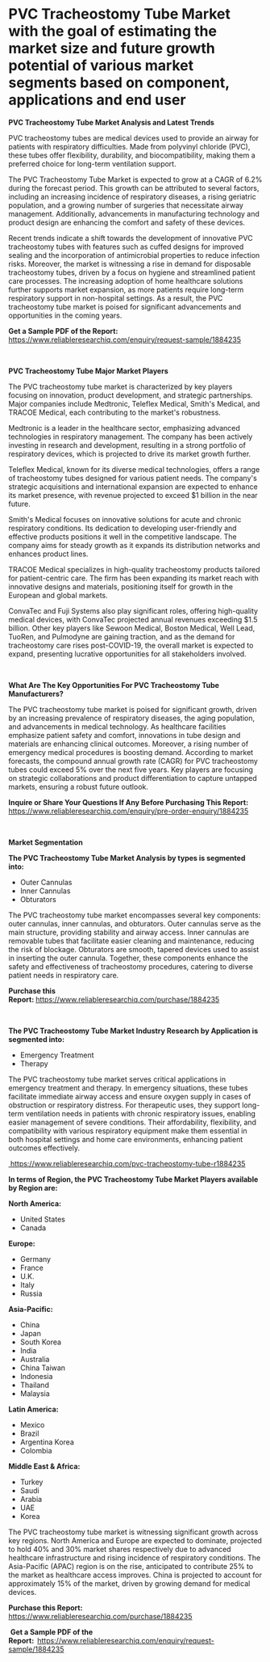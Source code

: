 <p><h1>PVC Tracheostomy Tube Market with the goal of estimating the market size and future growth potential of various market segments based on component, applications and end user</h1></p><p><strong>PVC Tracheostomy Tube Market Analysis and Latest Trends</strong></p>
<p><p>PVC tracheostomy tubes are medical devices used to provide an airway for patients with respiratory difficulties. Made from polyvinyl chloride (PVC), these tubes offer flexibility, durability, and biocompatibility, making them a preferred choice for long-term ventilation support.</p><p>The PVC Tracheostomy Tube Market is expected to grow at a CAGR of 6.2% during the forecast period. This growth can be attributed to several factors, including an increasing incidence of respiratory diseases, a rising geriatric population, and a growing number of surgeries that necessitate airway management. Additionally, advancements in manufacturing technology and product design are enhancing the comfort and safety of these devices.</p><p>Recent trends indicate a shift towards the development of innovative PVC tracheostomy tubes with features such as cuffed designs for improved sealing and the incorporation of antimicrobial properties to reduce infection risks. Moreover, the market is witnessing a rise in demand for disposable tracheostomy tubes, driven by a focus on hygiene and streamlined patient care processes. The increasing adoption of home healthcare solutions further supports market expansion, as more patients require long-term respiratory support in non-hospital settings. As a result, the PVC tracheostomy tube market is poised for significant advancements and opportunities in the coming years.</p></p>
<p><strong>Get a Sample PDF of the Report:&nbsp;</strong> <a href="https://www.reliableresearchiq.com/enquiry/request-sample/1884235?utm_campaign=2821&utm_medium=2&utm_source=Github&utm_content=ia&utm_term=13042025&utm_id=pvc-tracheostomy-tube">https://www.reliableresearchiq.com/enquiry/request-sample/1884235</a></p>
<p>&nbsp;</p>
<p><strong>PVC Tracheostomy Tube Major Market Players</strong></p>
<p><p>The PVC tracheostomy tube market is characterized by key players focusing on innovation, product development, and strategic partnerships. Major companies include Medtronic, Teleflex Medical, Smith's Medical, and TRACOE Medical, each contributing to the market's robustness.</p><p>Medtronic is a leader in the healthcare sector, emphasizing advanced technologies in respiratory management. The company has been actively investing in research and development, resulting in a strong portfolio of respiratory devices, which is projected to drive its market growth further.</p><p>Teleflex Medical, known for its diverse medical technologies, offers a range of tracheostomy tubes designed for various patient needs. The company's strategic acquisitions and international expansion are expected to enhance its market presence, with revenue projected to exceed $1 billion in the near future.</p><p>Smith's Medical focuses on innovative solutions for acute and chronic respiratory conditions. Its dedication to developing user-friendly and effective products positions it well in the competitive landscape. The company aims for steady growth as it expands its distribution networks and enhances product lines.</p><p>TRACOE Medical specializes in high-quality tracheostomy products tailored for patient-centric care. The firm has been expanding its market reach with innovative designs and materials, positioning itself for growth in the European and global markets.</p><p>ConvaTec and Fuji Systems also play significant roles, offering high-quality medical devices, with ConvaTec projected annual revenues exceeding $1.5 billion. Other key players like Sewoon Medical, Boston Medical, Well Lead, TuoRen, and Pulmodyne are gaining traction, and as the demand for tracheostomy care rises post-COVID-19, the overall market is expected to expand, presenting lucrative opportunities for all stakeholders involved.</p></p>
<p>&nbsp;</p>
<p><strong>What Are The Key Opportunities For PVC Tracheostomy Tube Manufacturers?</strong></p>
<p><p>The PVC tracheostomy tube market is poised for significant growth, driven by an increasing prevalence of respiratory diseases, the aging population, and advancements in medical technology. As healthcare facilities emphasize patient safety and comfort, innovations in tube design and materials are enhancing clinical outcomes. Moreover, a rising number of emergency medical procedures is boosting demand. According to market forecasts, the compound annual growth rate (CAGR) for PVC tracheostomy tubes could exceed 5% over the next five years. Key players are focusing on strategic collaborations and product differentiation to capture untapped markets, ensuring a robust future outlook.</p></p>
<p><strong>Inquire or Share Your Questions If Any Before Purchasing This Report:</strong> <a href="https://www.reliableresearchiq.com/enquiry/pre-order-enquiry/1884235?utm_campaign=2821&utm_medium=2&utm_source=Github&utm_content=ia&utm_term=13042025&utm_id=pvc-tracheostomy-tube">https://www.reliableresearchiq.com/enquiry/pre-order-enquiry/1884235</a></p>
<p>&nbsp;</p>
<p><strong>Market Segmentation</strong></p>
<p><strong>The PVC Tracheostomy Tube Market Analysis by types is segmented into:</strong></p>
<p><ul><li>Outer Cannulas</li><li>Inner Cannulas</li><li>Obturators</li></ul></p>
<p><p>The PVC tracheostomy tube market encompasses several key components: outer cannulas, inner cannulas, and obturators. Outer cannulas serve as the main structure, providing stability and airway access. Inner cannulas are removable tubes that facilitate easier cleaning and maintenance, reducing the risk of blockage. Obturators are smooth, tapered devices used to assist in inserting the outer cannula. Together, these components enhance the safety and effectiveness of tracheostomy procedures, catering to diverse patient needs in respiratory care.</p></p>
<p><strong>Purchase this Report:&nbsp;</strong><a href="https://www.reliableresearchiq.com/purchase/1884235?utm_campaign=2821&utm_medium=2&utm_source=Github&utm_content=ia&utm_term=13042025&utm_id=pvc-tracheostomy-tube">https://www.reliableresearchiq.com/purchase/1884235</a></p>
<p>&nbsp;</p>
<p><strong>The PVC Tracheostomy Tube Market Industry Research by Application is segmented into:</strong></p>
<p><ul><li>Emergency Treatment</li><li>Therapy</li></ul></p>
<p><p>The PVC tracheostomy tube market serves critical applications in emergency treatment and therapy. In emergency situations, these tubes facilitate immediate airway access and ensure oxygen supply in cases of obstruction or respiratory distress. For therapeutic uses, they support long-term ventilation needs in patients with chronic respiratory issues, enabling easier management of severe conditions. Their affordability, flexibility, and compatibility with various respiratory equipment make them essential in both hospital settings and home care environments, enhancing patient outcomes effectively.</p></p>
<p><a href="https://www.reliableresearchiq.com/pvc-tracheostomy-tube-r1884235?utm_campaign=2821&utm_medium=2&utm_source=Github&utm_content=ia&utm_term=13042025&utm_id=pvc-tracheostomy-tube">&nbsp;https://www.reliableresearchiq.com/pvc-tracheostomy-tube-r1884235</a></p>
<p><strong>In terms of Region, the PVC Tracheostomy Tube Market Players available by Region are:</strong></p>
<p>
    <p> <strong> North America: </strong>
        <ul>
            <li>United States</li>
            <li>Canada</li>
        </ul>
        </p> 
    <p> <strong> Europe: </strong>
        <ul>
            <li>Germany</li>
            <li>France</li>
            <li>U.K.</li>
            <li>Italy</li>
            <li>Russia</li>
        </ul>
        </p> 
    <p> <strong> Asia-Pacific: </strong>
        <ul>
            <li>China</li>
            <li>Japan</li>
            <li>South Korea</li>
            <li>India</li>
            <li>Australia</li>
            <li>China Taiwan</li>
            <li>Indonesia</li>
            <li>Thailand</li>
            <li>Malaysia</li>
        </ul>
        </p> 
    <p> <strong> Latin America: </strong>
        <ul>
            <li>Mexico</li>
            <li>Brazil</li>
            <li>Argentina Korea</li>
            <li>Colombia</li>
        </ul>
        </p> 
    <p> <strong> Middle East & Africa: </strong>
        <ul>
            <li>Turkey</li>
            <li>Saudi</li>
            <li>Arabia</li>
            <li>UAE</li>
            <li>Korea</li>
        </ul>
    </p>
    </p>
<p><p>The PVC tracheostomy tube market is witnessing significant growth across key regions. North America and Europe are expected to dominate, projected to hold 40% and 30% market shares respectively due to advanced healthcare infrastructure and rising incidence of respiratory conditions. The Asia-Pacific (APAC) region is on the rise, anticipated to contribute 25% to the market as healthcare access improves. China is projected to account for approximately 15% of the market, driven by growing demand for medical devices.</p></p>
<p><strong>Purchase this Report: </strong><a href="https://www.reliableresearchiq.com/purchase/1884235?utm_campaign=2821&utm_medium=2&utm_source=Github&utm_content=ia&utm_term=13042025&utm_id=pvc-tracheostomy-tube">https://www.reliableresearchiq.com/purchase/1884235</a></p>
<p>&nbsp;<strong>Get a Sample PDF of the Report:&nbsp;&nbsp;</strong><a href="https://www.reliableresearchiq.com/enquiry/request-sample/1884235?utm_campaign=2821&utm_medium=2&utm_source=Github&utm_content=ia&utm_term=13042025&utm_id=pvc-tracheostomy-tube">https://www.reliableresearchiq.com/enquiry/request-sample/1884235</a></p>
<p><strong></strong></p>
<p><p></p><p></p><p></p></p>